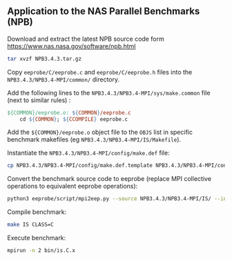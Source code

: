 

## Application to the NAS Parallel Benchmarks (NPB)

Download and extract the latest NPB source code form https://www.nas.nasa.gov/software/npb.html

```bash
tar xvzf NPB3.4.3.tar.gz
```

Copy `eeprobe/C/eeprobe.c` and `eeprobe/C/eeprobe.h` files into the `NPB3.4.3/NPB3.4-MPI/common/` directory.

Add the following lines to the `NPB3.4.3/NPB3.4-MPI/sys/make.common` file (next to similar rules) :

```Makefile
${COMMON}/eeprobe.o: ${COMMON}/eeprobe.c
	cd ${COMMON}; ${CCOMPILE} eeprobe.c
```

Add the `${COMMON}/eeprobe.o` object file to the `OBJS` list in specific benchmark makefiles (eg `NPB3.4.3/NPB3.4-MPI/IS/Makefile`).

Instantiate the `NPB3.4.3/NPB3.4-MPI/config/make.def` file:
```bash
cp NPB3.4.3/NPB3.4-MPI/config/make.def.template NPB3.4.3/NPB3.4-MPI/config/make.def
```

Convert the benchmark source code to eeprobe (replace MPI collective operations to equivalent eeprobe operations):
```bash
python3 eeprobe/script/mpi2eep.py --source NPB3.4.3/NPB3.4-MPI/IS/ --includepath "../common/"
```

Compile benchmark:
```bash
make IS CLASS=C
```

Execute benchmark:
```bash
mpirun -n 2 bin/is.C.x
```